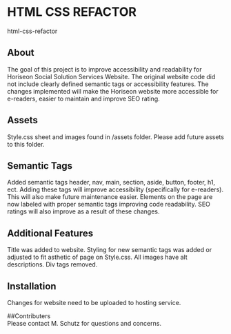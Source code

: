 # HTML CSS REFACTOR

html-css-refactor

## About

The goal of this project is to improve accessibility and readability for Horiseon Social Solution Services Website. 
The original website code did not include clearly defined semantic tags or accessibility features.
The changes implemented will make the Horiseon website more accessible for e-readers, easier to maintain and improve SEO rating. 
 
 ## Assets
 
 Style.css sheet and images found in /assets folder. Please add future assets to this folder. 
 
 ## Semantic Tags
 
 Added semantic tags header, nav, main, section, aside, button, footer, h1, ect. Adding these tags will improve 
 accessibility (specifically for e-readers). This will also make future maintenance easier. Elements on the page are now labeled with
 proper semantic tags improving code readability. SEO ratings will also improve as a result of these changes. 

 ## Additional Features
 
 Title was added to website. 
 Styling for new semantic tags was added or adjusted to fit asthetic of page on Style.css.
 All images have alt descriptions. 
 Div tags removed.
 

 ## Installation 
 
 Changes for website need to be uploaded to hosting service. 
 
 ##Contributers  
 Please contact M. Schutz for questions and concerns. 
